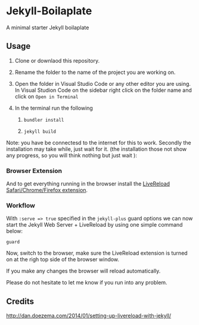 # Jekyll-Boilaplate
A minimal starter Jekyll boilaplate

## Usage

1. Clone or downlaod this repository.

2. Rename the folder to the name of the project you are working on. 

3. Open the folder in Visual Studio Code or any other editor you are using. In Visual Studion Code on the sidebar right click on the folder name and click on `Open in Terminal`

4. In the terminal run the following

   1. ```shell
      bundler install
      ```

   2. ```shell
      jekyll build
      ```

Note: you have be connectesd to the internet for this to work. Secondly the installation may take while, just wait for it. (the installation those not show any progress, so you will think nothing but just wait ):

### Browser Extension

And to get everything running in the browser install the [LiveReload Safari/Chrome/Firefox extension](http://livereload.com/extensions#installing-sections).

### Workflow

With `:serve => true` specified in the `jekyll-plus` guard options we can now start the Jekyll Web Server + LiveReload by using one simple command below:

```shel
guard
```

Now, switch to the browser, make sure the LiveReload extension is turned on at the righ top side of the browser window. 

If you make any changes the browser will reload automatically. 

Please do not hesitate to let me know if you run into any problem.

## Credits

http://dan.doezema.com/2014/01/setting-up-livereload-with-jekyll/

